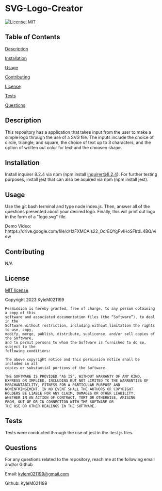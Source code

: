 # SVG-Logo-Creator
  [![License: MIT](https://img.shields.io/badge/License-MIT-yellow.svg)](https://opensource.org/licenses/MIT)

  ## Table of Contents
  [Description](#description)
  
  [Installation](#installation)
  
  [Usage](#usage)
  
  [Contributing](#contributing)
  
  [License](#license)
  
  [Tests](#tests)
  
  [Questions](#questions)

  ## Description
  This repository has a application that takes input from the user to make a simple logo through the use of a SVG file. The inputs include the choice of circle, triangle, and square, the choice of text up to 3 characters, and the option of written out color for text and the choosen shape.

  ## Installation 
  Install inquirer 8.2.4 via npm (npm install inquirer@8.2.4). For further testing purposes, install jest that can also be aquired via npm (npm install jest).

  ## Usage
  Use the git bash terminal and type node index.js. Then, answer all of the questions presented about your desired logo. Finally, this will print out logo in the form of a "logo.svg" file.

  Demo Video: hhttps://drive.google.com/file/d/1zFXMCAls22_OcrEQYgPvIHoSFlrdL4BQ/view

  ## Contributing
  N/A

  ## License
  
  [MIT license](https://opensource.org/license/mit/)
  
  Copyright 2023 KyleM021199
  
    Permission is hereby granted, free of charge, to any person obtaining a copy of this 
    software and associated documentation files (the “Software”), to deal in the 
    Software without restriction, including without limitation the rights to use, copy, 
    modify, merge, publish, distribute, sublicense, and/or sell copies of the Software, 
    and to permit persons to whom the Software is furnished to do so, subject to the 
    following conditions:

    The above copyright notice and this permission notice shall be included in all 
    copies or substantial portions of the Software.
    
    THE SOFTWARE IS PROVIDED “AS IS”, WITHOUT WARRANTY OF ANY KIND, 
    EXPRESS OR IMPLIED, INCLUDING BUT NOT LIMITED TO THE WARRANTIES OF 
    MERCHANTABILITY, FITNESS FOR A PARTICULAR PURPOSE AND 
    NONINFRINGEMENT. IN NO EVENT SHALL THE AUTHORS OR COPYRIGHT 
    HOLDERS BE LIABLE FOR ANY CLAIM, DAMAGES OR OTHER LIABILITY, 
    WHETHER IN AN ACTION OF CONTRACT, TORT OR OTHERWISE, ARISING 
    FROM, OUT OF OR IN CONNECTION WITH THE SOFTWARE OR 
    THE USE OR OTHER DEALINGS IN THE SOFTWARE.

  ## Tests
  Tests were conducted through the use of jest in the .test.js files.


  ## Questions
  For any questions related to the repository, reach me at the following email and/or Github

  Email: kylem021199@gmail.com

  Github: KyleM021199